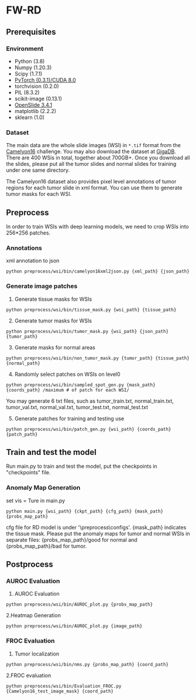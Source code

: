 # FW-RD
## Prerequisites
### Environment
* Python (3.8)
* Numpy (1.20.3)
* Scipy (1.7.1)
* [PyTorch (0.3.1)/CUDA 8.0](https://pytorch.org/previous-versions/)
* torchvision (0.2.0)
* PIL (8.3.2)
* scikit-image (0.13.1)
* [OpenSlide 3.4.1](https://openslide.org/)
* matplotlib (2.2.2)
* sklearn (1.0)

### Dataset
The main data are the whole slide images (WSI) in `*.tif` format from the [Camelyon16](https://camelyon17.grand-challenge.org/) challenge. You may also download the dataset at [GigaDB](http://gigadb.org/dataset/100439). There are 400 WSis in total, together about 700GB+. Once you download all the slides, please put all the tumor slides and normal slides for training under one same directory.

The Camelyon16 dataset also provides pixel level annotations of tumor regions for each tumor slide in xml format. You can use them to generate tumor masks for each WSI.

## Preprocess
In order to train WSIs with deep learning models, we need to crop WSIs into 256*256 patches.

### Annotations
xml annotation to json
```shell
python preprocess/wsi/bin/camelyon16xml2json.py {xml_path} {json_path}
```
### Generate image patches
1. Generate tissue masks for WSIs
```shell
python preprocess/wsi/bin/tissue_mask.py {wsi_path} {tissue_path}
```
2. Generate tumor masks for WSIs
```shell
python preprocess/wsi/bin/tumor_mask.py {wsi_path} {json_path} {tumor_path}
```
3. Generate masks for normal areas
```shell
python preprocess/wsi/bin/non_tumor_mask.py {tumor_path} {tissue_path} {normal_path}
```
4. Randomly select patches on WSIs on level0
```shell
python preprocess/wsi/bin/sampled_spot_gen.py {mask_path} {coords_path} /maximum # of patch for each WSI/
```
You may generate 6 txt files, such as tumor_train.txt, normal_train.txt, tumor_val.txt, normal_val.txt, tumor_test.txt, normal_test.txt

5. Generate patches for training and testing use
```shell
python preprocess/wsi/bin/patch_gen.py {wsi_path} {coords_path} {patch_path}
```

## Train and test the model
Run main.py to train and test the model, put the checkpoints in "checkpoints" file. 

### Anomaly Map Generation
set vis = Ture in main.py
```shell
python main.py {wsi_path} {ckpt_path} {cfg_path} {mask_path} {probs_map_path}
```
cfg file for RD model is under '\preprocess\configs'. {mask_path} indicates the tissue mask. Please put the anomaly maps for tumor and normal WSIs in separate files: {probs_map_path}/good for normal and {probs_map_path}/bad for tumor.

## Postprocess
### AUROC Evaluation
1. AUROC Evaluation
```shell
python preprocess/wsi/bin/AUROC_plot.py {probs_map_path}
```

2.Heatmap Generation
```shell
python preprocess/wsi/bin/AUROC_plot.py {image_path}
```

### FROC Evaluation
1. Tumor localization
```shell
python preprocess/wsi/bin/nms.py {probs_map_path} {coord_path}
```


2.FROC evaluation
```shell
python preprocess/wsi/bin/Evaluation_FROC.py {Camelyon16_test_image_mask} {coord_path}
```

